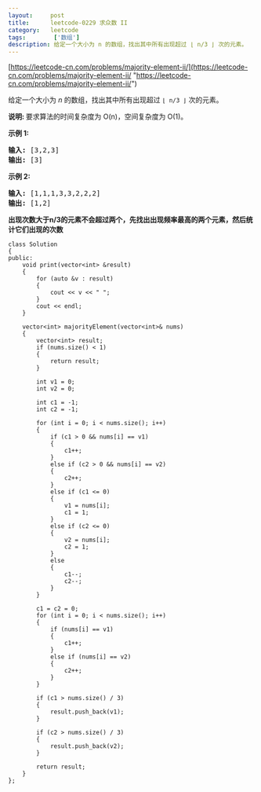 ```yaml
---
layout:     post
title:      leetcode-0229 求众数 II
category:   leetcode
tags:        ['数组']
description: 给定一个大小为 n 的数组，找出其中所有出现超过 ⌊ n/3 ⌋ 次的元素。
---
```

[https://leetcode-cn.com/problems/majority-element-ii/](https://leetcode-cn.com/problems/majority-element-ii/ "https://leetcode-cn.com/problems/majority-element-ii/")

<div class="notranslate"><p>给定一个大小为&nbsp;<em>n&nbsp;</em>的数组，找出其中所有出现超过&nbsp;<code>⌊ n/3 ⌋</code>&nbsp;次的元素。</p>

<p><strong>说明: </strong>要求算法的时间复杂度为 O(n)，空间复杂度为 O(1)。</p>

<p><strong>示例&nbsp;1:</strong></p>

<pre><strong>输入:</strong> [3,2,3]
<strong>输出:</strong> [3]</pre>

<p><strong>示例 2:</strong></p>

<pre><strong>输入:</strong> [1,1,1,3,3,2,2,2]
<strong>输出:</strong> [1,2]</pre>
</div>

<strong>出现次数大于n/3的元素不会超过两个，先找出出现频率最高的两个元素，然后统计它们出现的次数</strong>

	class Solution 
	{
	public:
		void print(vector<int> &result)
		{
			for (auto &v : result)
			{
				cout << v << " ";
			}
			cout << endl;
		}
	
		vector<int> majorityElement(vector<int>& nums)
		{
			vector<int> result;
			if (nums.size() < 1)
			{
				return result;
			}
	
			int v1 = 0;
			int v2 = 0;
			
			int c1 = -1;
			int c2 = -1;
	
			for (int i = 0; i < nums.size(); i++)
			{
				if (c1 > 0 && nums[i] == v1)
				{
					c1++;
				}
				else if (c2 > 0 && nums[i] == v2)
				{
					c2++;
				}
				else if (c1 <= 0)
				{
					v1 = nums[i];
					c1 = 1;
				}
				else if (c2 <= 0)
				{
					v2 = nums[i];
					c2 = 1;
				}
				else
				{
					c1--;
					c2--;
				}
			}
	
			c1 = c2 = 0;
			for (int i = 0; i < nums.size(); i++)
			{
				if (nums[i] == v1)
				{
					c1++;
				}
				else if (nums[i] == v2)
				{
					c2++;
				}
			}
	
			if (c1 > nums.size() / 3)
			{
				result.push_back(v1);
			}
	
			if (c2 > nums.size() / 3)
			{
				result.push_back(v2);
			}
	
			return result;
		}
	};